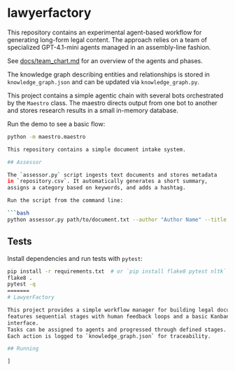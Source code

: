 
# lawyerfactory

This repository contains an experimental agent-based workflow for generating long-form legal content. The approach relies on a team of specialized GPT-4.1-mini agents managed in an assembly-line fashion.

See [docs/team_chart.md](docs/team_chart.md) for an overview of the agents and phases.

The knowledge graph describing entities and relationships is stored in `knowledge_graph.json` and can be updated via `knowledge_graph.py`.


This project contains a simple agentic chain with several bots orchestrated by the `Maestro` class. The maestro directs output from one bot to another and stores research results in a small in-memory database.

Run the demo to see a basic flow:

```bash
python -m maestro.maestro

This repository contains a simple document intake system.

## Assessor

The `assessor.py` script ingests text documents and stores metadata
in `repository.csv`. It automatically generates a short summary,
assigns a category based on keywords, and adds a hashtag.

Run the script from the command line:

```bash
python assessor.py path/to/document.txt --author "Author Name" --title "Doc Title" --date YYYY-MM-DD
```

## Tests

Install dependencies and run tests with `pytest`:

```bash
pip install -r requirements.txt  # or `pip install flake8 pytest nltk`
flake8 .
pytest -q
=======
# LawyerFactory

This project provides a simple workflow manager for building legal documents. It
features sequential stages with human feedback loops and a basic Kanban board
interface.
Tasks can be assigned to agents and progressed through defined stages.
Each action is logged to `knowledge_graph.json` for traceability.

## Running

]
```

